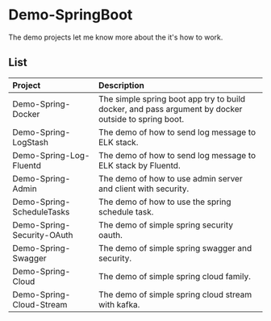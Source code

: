 # Demo-SpringBoot
The demo projects let me know more about the it's how to work.

## List

| Project | Description |
|:------ |:----------- |
| Demo-Spring-Docker | The simple spring boot app try to build docker, and pass argument by docker outside to spring boot. |
| Demo-Spring-LogStash | The demo of how to send log message to ELK stack. |
| Demo-Spring-Log-Fluentd | The demo of how to send log message to ELK stack by Fluentd. |
| Demo-Spring-Admin | The demo of how to use admin server and client with security. |
| Demo-Spring-ScheduleTasks | The demo of how to use the spring schedule task. |
| Demo-Spring-Security-OAuth | The demo of simple spring security oauth. |
| Demo-Spring-Swagger | The demo of simple spring swagger and security. |
| Demo-Spring-Cloud | The demo of simple spring cloud family. |
| Demo-Spring-Cloud-Stream | The demo of simple spring cloud stream with kafka. |
